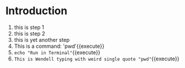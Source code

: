 # Introduction
1. this is step 1
2. this is step 2
3. this is yet another step
4. This is a command: 'pwd'{{execute}}
5. `echo "Run in Terminal"`{{execute}}
6. `This is Wendell typing with weird single quote "pwd"`{{execute}}